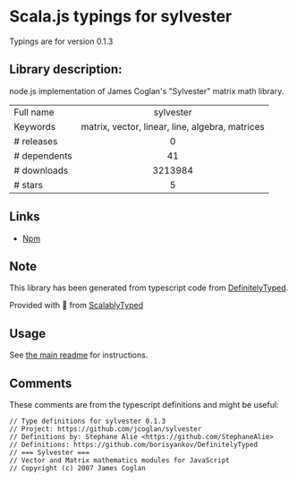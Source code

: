 
# Scala.js typings for sylvester

Typings are for version 0.1.3

## Library description:
node.js implementation of James Coglan's "Sylvester" matrix math library.

|                    |                 |
| ------------------ | :-------------: |
| Full name          | sylvester |
| Keywords           | matrix, vector, linear, line, algebra, matrices |
| # releases         | 0 |
| # dependents       | 41 |
| # downloads        | 3213984 |
| # stars            | 5 |

## Links
- [Npm](https://www.npmjs.com/package/sylvester)
    


## Note
This library has been generated from typescript code from [DefinitelyTyped](https://definitelytyped.org).

Provided with :purple_heart: from [ScalablyTyped](https://github.com/oyvindberg/ScalablyTyped)

## Usage
See [the main readme](../../readme.md) for instructions.

## Comments

These comments are from the typescript definitions and might be useful:
```
// Type definitions for sylvester 0.1.3
// Project: https://github.com/jcoglan/sylvester
// Definitions by: Stephane Alie <https://github.com/StephaneAlie>
// Definitions: https://github.com/borisyankov/DefinitelyTyped
// === Sylvester ===
// Vector and Matrix mathematics modules for JavaScript
// Copyright (c) 2007 James Coglan

```

